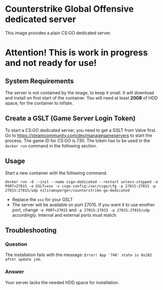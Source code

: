 # Counterstrike Global Offensive dedicated server
This image provides a plain CS:GO dedicated server.

# Attention! This is work in progress and not ready for use!

## System Requirements
The server is not contained by the image, to keep it small.
It will download and install on first start of the container.
You will need at least **20GB** of HDD space, for the container to inflate.

## Create a GSLT (Game Server Login Token)
To start a CS:GO dedicated server, you need to get a GSLT from Valve first.
Go to https://steamcommunity.com/dev/managegameservers to start the process.
The game ID for CS:GO is 730.
The token has to be used in the `docker run` command in the following section.

## Usage
Start a new container with the following command.

`docker run -d --init --name csgo-dedicated --restart unless-stopped -e PORT=27015 -e GSLT=xxx -v csgo-config:/var/csgo/cfg -p 27015:27015 -p 27015:27015/udp nilsramsperger/counterstrike-go-dedicated`

* Replace the `xxx` for your GSLT
* The server will be available on port 27015.
If you want it to use enother port, change `-e PORT=27015` and `-p 27015:27015 -p 27015:27015/udp` accordingly.
Internal and external ports must match.

## Troubleshooting
### Question
The installation fails with the message: `Error! App '740' state is 0x202 after update job.`
### Answer
Your server lacks the needed HDD space for installation.